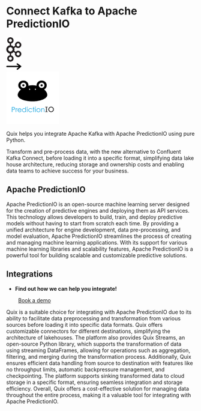 # Connect Kafka to Apache PredictionIO

<div class="connect-images cards blog-grid-card" markdown>
<div>
<img src="../images/kafka_logo.png" width="40px" />
</div>
<div>
<img src="../images/arrow.svg" width="40px" />
</div>
<div>
<img src="./images/apache-predictionio_1.jpg" />
</div>
</div>

Quix helps you integrate Apache Kafka with Apache PredictionIO using pure Python.

Transform and pre-process data, with the new alternative to Confluent Kafka Connect, before loading it into a specific format, simplifying data lake house architecture, reducing storage and ownership costs and enabling data teams to achieve success for your business.

## Apache PredictionIO

Apache PredictionIO is an open-source machine learning server designed for the creation of predictive engines and deploying them as API services. This technology allows developers to build, train, and deploy predictive models without having to start from scratch each time. By providing a unified architecture for engine development, data pre-processing, and model evaluation, Apache PredictionIO streamlines the process of creating and managing machine learning applications. With its support for various machine learning libraries and scalability features, Apache PredictionIO is a powerful tool for building scalable and customizable predictive solutions.

## Integrations

<div class="grid cards" markdown>

- __Find out how we can help you integrate!__

    <a class="md-button md-button--primary" href="https://share.hsforms.com/1iW0TmZzKQMChk0lxd_tGiw4yjw2?__hstc=175542013.2303933fbd746c0ac86d9ccbe9bc9100.1728383268831.1729603416735.1729620918855.31&__hssc=175542013.1.1729620918855&__hsfp=2132701734" target="_blank" style="margin:.5rem;">Book a demo</a>

</div>


Quix is a suitable choice for integrating with Apache PredictionIO due to its ability to facilitate data preprocessing and transformation from various sources before loading it into specific data formats. Quix offers customizable connectors for different destinations, simplifying the architecture of lakehouses. The platform also provides Quix Streams, an open-source Python library, which supports the transformation of data using streaming DataFrames, allowing for operations such as aggregation, filtering, and merging during the transformation process. Additionally, Quix ensures efficient data handling from source to destination with features like no throughput limits, automatic backpressure management, and checkpointing. The platform supports sinking transformed data to cloud storage in a specific format, ensuring seamless integration and storage efficiency. Overall, Quix offers a cost-effective solution for managing data throughout the entire process, making it a valuable tool for integrating with Apache PredictionIO.

